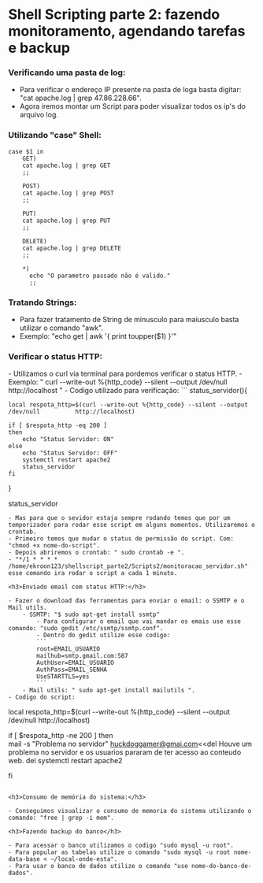 <h1>Shell Scripting parte 2: fazendo monitoramento, agendando tarefas e backup</h1>

<h3>Verificando uma pasta de log:</h3>

- Para verificar o endereço IP presente na pasta de loga basta digitar: "cat apache.log | grep 47.86.228.66".
- Agora iremos montar um Script para poder visualizar todos os ip's do arquivo log.

<h3>Utilizando "case" Shell:</h3>

```
case $1 in
	GET)
	cat apache.log | grep GET
	;;
	
	POST)
	cat apache.log | grep POST
	;;
	
	PUT)
	cat apache.log | grep PUT
	;;
	
	DELETE)
	cat apache.log | grep DELETE
	;;

	*)
      echo "O parametro passado não é valido."
      ;;
```

<h3>Tratando Strings:</h3>

- Para fazer tratamento de String de minusculo para maiusculo basta utilizar o comando "awk".
- Exemplo: "echo get | awk '{ print toupper($1) }'"

<h3>Verificar o status HTTP:</h3>
- Utilizamos o curl via terminal para pordemos verificar o status HTTP.
- Exemplo: " curl --write-out %{http_code} --silent --output /dev/null http://localhost "
- Codigo utilizado para verificação: 
```
status_servidor(){
	
	local respota_http=$(curl --write-out %{http_code} --silent --output /dev/null 			http://localhost)
	
	if [ $respota_http -eq 200 ]
	then
		echo "Status Servidor: ON"
	else	
		echo "Status Servidor: OFF"
		systemctl restart apache2
		status_servidor
	fi
}

status_servidor
```
- Mas para que o sevidor estaja sempre rodando temos que por um temporizador para rodar esse script em alguns momentos. Utilizaremos o crontab.
- Primeiro temos que mudar o status de permissão do script. Com: "chmod +x nome-do-script".
- Depois abriremos o crontab: " sudo crontab -e ".
- "*/1 * * * * /home/ekroon123/shellscript_parte2/Scripts2/monitoracao_servidor.sh" esse comando ira rodar o script a cada 1 minuto.

<h3>Enviado email com status HTTP:</h3>

- Fazer o download das ferramentas para enviar o email: o SSMTP e o Mail utils.
	- SSMTP: "$ sudo apt-get install ssmtp" 
		- Para configurar o email que vai mandar os emais use esse comando: "sudo gedit /etc/ssmtp/ssmtp.conf".
		- Dentro do gedit utilize esse codigo:
		```
		root=EMAIL_USUARIO
		mailhub=smtp.gmail.com:587
		AuthUser=EMAIL_USUARIO
		AuthPass=EMAIL_SENHA
		UseSTARTTLS=yes
		```
	- Mail utils: " sudo apt-get install mailutils ".
- Codigo do script: 
```
local respota_http=$(curl --write-out %{http_code} --silent --output /dev/null http://localhost)
	
if [ $respota_http -ne 200 ]
then	
mail -s "Problema no servidor" huckdoggamer@gmai.com<<del
Houve um problema no servidor e os usuarios pararam de ter acesso ao conteudo web.
del
systemctl restart apache2
	
fi
```

<h3>Consumo de memória do sistema:</h3>

- Conseguimos visualizar o consumo de memoria do sistema utilizando o comando: "free | grep -i mem".

<h3>Fazendo backup do banco</h3>

- Para acessar o banco utilizamos o codigo "sudo mysql -u root".
- Para popular as tabelas utilize o comando "sudo mysql -u root nome-data-base < ~/local-onde-esta".
- Para usar o banco de dados utilize o comando "use nome-do-banco-de-dados".
